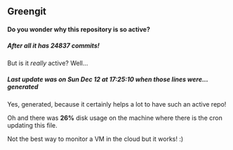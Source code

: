 ## Greengit

#### Do you wonder why this repository is so active?

##### After all it has 24837 commits!

But is it *really* active? Well...

##### Last update was on Sun Dec 12 at 17:25:10 when those lines were... generated

Yes, generated, because it certainly helps a lot to have such an active repo!

Oh and there was **26%** disk usage on the machine
where there is the cron updating this file.

Not the best way to monitor a VM in the cloud but it works! :)
